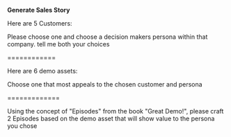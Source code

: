 **Generate Sales Story**

Here are 5 Customers:


Please choose one and choose a decision makers persona within that company. tell me both your choices

============


Here are 6 demo assets:


Choose one that most appeals to the chosen customer and persona

=============

Using the concept of "Episodes" from the book "Great Demo!", please craft 2 Episodes based on the demo asset that will show value to the persona you chose

